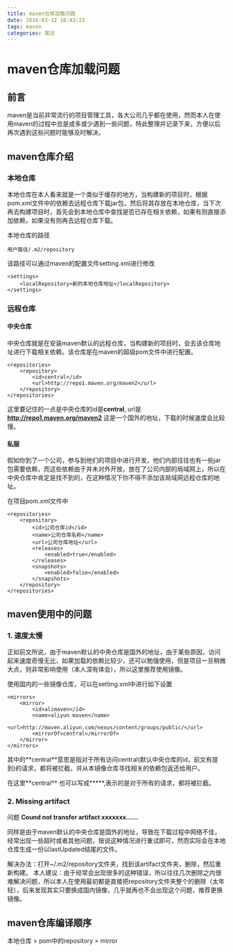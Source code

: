 ```yaml
---
title: maven仓库加载问题
date: 2016-03-12 10:43:23
tags: maven
categories: 笔记
---
```


# maven仓库加载问题


## 前言

maven是当前非常流行的项目管理工具，各大公司几乎都在使用，然而本人在使用maven的过程中总是或多或少遇到一些问题，特此整理并记录下来，方便以后再次遇到这些问题时能够及时解决。

<!--more-->

## maven仓库介绍

### 本地仓库

本地仓库在本人看来就是一个类似于缓存的地方，当构建新的项目时，根据pom.xml文件中的依赖去远程仓库下载jar包，然后将其存放在本地仓库，当下次再去构建项目时，首先会到本地仓库中查找是否已存在相关依赖，如果有则直接添加依赖，如果没有则再去远程仓库下载。

本地仓库的路径

```
用户路径/.m2/repository
```

该路径可以通过maven的配置文件setting.xml进行修改

```
<settings>
	<localRepository>新的本地仓库地址</localRepository>  
</settings> 
```

### 远程仓库

#### 中央仓库

中央仓库就是在安装maven默认的远程仓库，当构建新的项目时，会去该仓库地址进行下载相关依赖。该仓库是在maven的超级pom文件中进行配置。

```
<repositories>
	<repository>
		<id>central</id>
		<url>http://repo1.maven.org/maven2</url>
	</repository>
</repositories>
```

这里要记住的一点是中央仓库的id是**central**, url是**http://repo1.maven.org/maven2**
这是一个国外的地址，下载的时候速度会比较慢。

#### 私服

假如你到了一个公司，参与到他们的项目中进行开发，他们内部往往也有一些jar包需要依赖，而这些依赖由于并未对外开放，放在了公司内部的局域网上，所以在中央仓库中肯定是找不到的，在这种情况下你不得不添加该局域网远程仓库的地址。

在项目pom.xml文件中

```
<repositories>
	<repository>
		<id>公司仓库id</id>
		<name>公司仓库名称</name>
		<url>公司仓库地址</url>
		<releases>
			<enabled>true</enabled>
		</releases>
		<snapshots>
			<enabled>false</enabled>
		</snapshots>
	</repository>
</repositories>
```

## maven使用中的问题

### 1. 速度太慢	

正如前文所说，由于maven默认的中央仓库是国外的地址，由于某些原因，访问起来速度奇慢无比，如果加载的依赖比较少，还可以勉强使用，但是项目一旦稍微大点，则非常影响使用（本人深有体会），所以这里推荐使用镜像。

使用国内的一些镜像仓库，可以在setting.xml中进行如下设置

```
<mirrors>
	<mirror>
		<id>alimaven</id>
		<name>aliyun maven</name>
		<url>http://maven.aliyun.com/nexus/content/groups/public/</url>
		<mirrorOf>central</mirrorOf>
	</mirror>
</mirrors>
```

其中的**<mirrorOf>central</mirrorOf>**意思是指对于所有访问central(默认中央仓库的id，前文有提到)的请求，都将被拦截，并从本镜像仓库寻找相关的依赖包返还给用户。

在这里**<mirrorOf>central</mirrorOf>** 也可以写成**<mirrorOf>*</mirrorOf>**,表示的是对于所有的请求，都将被拦截。

### 2. Missing artifact

问题  **Cound not transfer artifact xxxxxxx......**

同样是由于maven默认的中央仓库是国外的地址，导致在下载过程中网络不佳，经常出现一些超时或者其他问题，按说这种情况进行重试即可，然而实际会在本地仓库生成一份以lastUpdated结尾的文件。

解决办法：打开~/.m2/repository文件夹，找到该artifact文件夹，删除，然后重新构建。
本人建议：由于经常会出现很多的这种错误，所以往往几次删除之内很难解决问题，所以本人在使用最初都是直接把repository文件夹整个的删除（太年轻），后来发现其实只要换成国内镜像，几乎就再也不会出现这个问题，推荐更换镜像。

## maven仓库编译顺序

本地仓库 > pom中的repository > mirror


